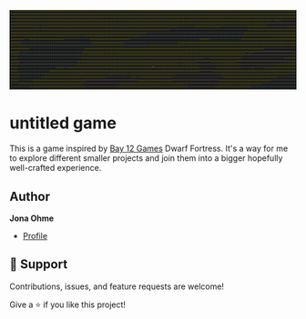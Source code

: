 ![Banner](assets/readme/pic.png)

# untitled game

This is a game inspired by [Bay 12 Games](https://bay12games.com/) Dwarf Fortress. It's a way for me to explore different smaller projects and join them into a bigger hopefully well-crafted experience.


## Author

**Jona Ohme**

- [Profile](https://github.com/ohnchen "ohnchen")

## 🤝 Support

Contributions, issues, and feature requests are welcome!

Give a ⭐️ if you like this project!
